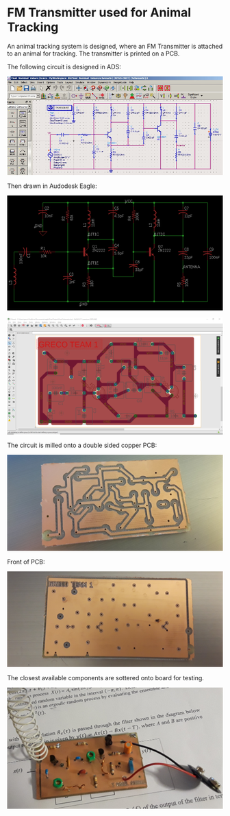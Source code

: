 # FM Transmitter used for Animal Tracking
An animal tracking system is designed, where an FM Transmitter is attached to an animal for tracking. The transmitter is printed on a PCB.

The following circuit is designed in ADS:

![alt text](https://github.com/Grecopintoanguita/School-Projects/blob/master/images/FMTransmitterCircuitADSNominalVal.PNG "FM Transmitter Circuit on ADS")

Then drawn in Audodesk Eagle:

![alt text](https://github.com/Grecopintoanguita/School-Projects/blob/master/images/FMTransmitterCircuit.PNG "FM Transmitter Circuit on Eagle")

![alt text](https://github.com/Grecopintoanguita/School-Projects/blob/master/images/FMTransmitterEagle.PNG "FM Transmitter on Eagle")

The circuit is milled onto a double sided copper PCB:

![alt text](https://github.com/Grecopintoanguita/School-Projects/blob/master/images/FMTransmitterPCB.jpg "FM Transmitter on PCB")

Front of PCB:

![alt text](https://github.com/Grecopintoanguita/School-Projects/blob/master/images/FMTransmitterPCBFront.jpg "PCB Front")

The closest available components are sottered onto board for testing.

![alt text](https://github.com/Grecopintoanguita/School-Projects/blob/master/images/FMTransmitterPrototype.jpg "Low Power FM Transmitter")

